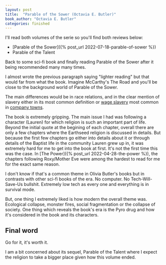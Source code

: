```yaml
---
layout: post
title:  "Parable of the Sower (Octavia E. Butler)"
book_author: "Octavia E. Butler"
categories: finished
---
```


I'll read both volumes of the serie so you'll find both reviews below:

- [Parable of the Sower]({% post_url 2022-07-18-parable-of-sower %})
- Parable of the Talent

Back to some sci-fi book and finally reading Parable of the Sower after it being recommended many many times.

I almost wrote the previous paragraph saying "lighter reading" but that would far from what the book. Imagine McCarthy's The Road and you'll be close to the background world of Parable of the Sower.

The main differences would be in race relations, and in the clear mention of slavery either in its most common definition or [wage slavery](https://en.wikipedia.org/wiki/Wage_slavery) most common in [company towns](https://en.wikipedia.org/wiki/Company_town).

The book is extremely gripping. The main issue I had was following a character (Lauren) for which religion is such an important part of life. Beyond the initial quote at the begining of each chapter, overall there are only a few chapters where the Earthseed religion is discussed in details. But because the first few chapters go either into details about it or through details of the Baptist life in the community Lauren grew up in, it was extremely hard for me to get into the book at first. It's not the first time this was the case. In [The Power]({% post_url 2022-04-28-the-power %}), the chapters following Roxy/Mother Eve were among the hardest to read for me for the exact same reason.

I don't know if that's a common theme in Olivia Butler's books but in contrasts with other sci-fi  books of the era. No computer. No Tech-Will-Save-Us bullshit. Extremely low tech as every one and everything is in survival mode.

But, one thing I extremely liked is how modern the overall theme was. Ecological collapse, monster fires, social fragmentation or the collapse of society. One thing which reveals the book's era is the Pyro drug and how it's considered in the book and its characters.

## Final word

Go for it, it's worth it.

I am a bit concerned about its sequel, Parable of the Talent where I expect the religion to take a bigger place given how this volume ended.
